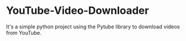 # YouTube-Video-Downloader
It's a simple python project using the Pytube library to download videos from YouTube.
